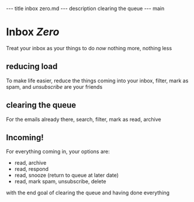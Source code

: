 --- title
inbox zero.md
--- description
clearing the queue
--- main


# Inbox _Zero_

Treat your inbox as your things to do _now_
nothing more, nothing less

## reducing load

To make life easier,
reduce the things coming into your inbox,
filter, mark as spam, and _unsubscribe_ are your friends

## clearing the queue

For the emails already there,
search, filter, mark as read, archive

## Incoming!

For everything coming in,
your options are:

- read, archive
- read, respond
- read, snooze (return to queue at later date)
- read, mark spam, unsubscribe, delete

with the end goal of clearing the queue and having done everything
